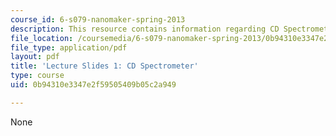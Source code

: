 ```yaml
---
course_id: 6-s079-nanomaker-spring-2013
description: This resource contains information regarding CD Spectrometer.
file_location: /coursemedia/6-s079-nanomaker-spring-2013/0b94310e3347e2f59505409b05c2a949_MIT6_S079S13_slides01.pdf
file_type: application/pdf
layout: pdf
title: 'Lecture Slides 1: CD Spectrometer'
type: course
uid: 0b94310e3347e2f59505409b05c2a949

---
```

None